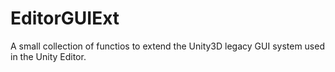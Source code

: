 # EditorGUIExt
A small collection of functios to extend the Unity3D legacy GUI system used in the Unity Editor.
